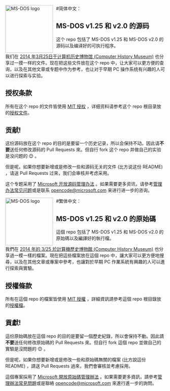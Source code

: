 #简体中文：
<img width="150" height="150" align="left" style="float: left; margin: 0 10px 0 0;" alt="MS-DOS logo" src="https://github.com/Microsoft/MS-DOS/blob/master/msdos-logo.png">

## MS-DOS v1.25 和 v2.0 的源码
这个 repo 包括了 MS-DOS v1.25 和 MS-DOS v2.0 的源码以及编译好的可执行程序。

我们在 [2014 年3月25日于计算机历史博物馆 (Computer History Museum)](http://www.computerhistory.org/atchm/microsoft-ms-dos-early-source-code/) 也分享过一摸一样的文件。现在把这些文件放在这个 repo 中，让大家可以更方便的查询，以及在其他文章或专题中作为参考，也让对于早期 PC 操作系统有兴趣的人可以进行探索与实验。

## 授权条款
所有在这个 repo 的文件皆使用 [MIT 授权](https://en.wikipedia.org/wiki/MIT_License) ，详细资料请参考这个 repo 根目录放的[授权文件](https://github.com/Microsoft/MS-DOS/blob/master/LICENSE.md)。

## 贡献!
这份源码放在这个 repo 的目的是要留一个历史记录，所以会保持不动。因此请**不要**送任何修改源码的 Pull Requests 來。但自行 fork 这个 repo 并做自己的实验是没问题的 😊 。

但是呢，如果你想要新增或是修改一些和源码无关的文件 (比方说这份 README) ，请送 Pull Requests 过來，我们会审核并考虑采用。

这个专题采用了 [Microsoft 开放源码管理办法](https://opensource.microsoft.com/codeofconduct/) 。如果需要更多资讯，请參考[管理办法常见问题](https://opensource.microsoft.com/codeofconduct/faq/)或是联系 [opencode@microsoft.com](mailto:opencode@microsoft.com) 来进行进一步的咨询。



#繁体中文：
<img width="150" height="150" align="left" style="float: left; margin: 0 10px 0 0;" alt="MS-DOS logo" src="https://github.com/Microsoft/MS-DOS/blob/master/msdos-logo.png">

## MS-DOS v1.25 和 v2.0 的原始碼
這個 repo 包括了 MS-DOS v1.25 和 MS-DOS v2.0 的原始碼以及編譯好的執行檔。

我們在 [2014 年的 3/25 於計算機歷史博物館 (Computer History Museum)](http://www.computerhistory.org/atchm/microsoft-ms-dos-early-source-code/) 也分享過一模一樣的檔案。現在把這些檔案放在這個 repo 中，讓大家可以更方便地搜尋，以及在其他文章或專案中參考，也讓對於早期 PC 作業系統有興趣的人可以進行探索與實驗。

## 授權條款
所有在這個 repo 的檔案皆使用 [MIT 授權](https://en.wikipedia.org/wiki/MIT_License) ，詳細資訊請參考這個 repo 根目錄放的[授權檔](https://github.com/Microsoft/MS-DOS/blob/master/LICENSE.md)。

## 貢獻!
這份原始碼放在這個 repo 的目的是要留一個歷史紀錄，所以會保持不動。因此請**不要**送任何修改原始碼的 Pull Requests 來。但自行 fork 這個 repo 並做自己的實驗是沒問題的 😊 。

但是呢，如果你想要新增或是修改一些和原始碼無關的檔案 (比方說這份 README) ，請送 Pull Requests 過來，我們會審核並考慮採用。

這個專案採用了 [Microsoft 開放原始碼管理辦法](https://opensource.microsoft.com/codeofconduct/) 。如果需要更多資訊，請參考[管理辦法常見問題](https://opensource.microsoft.com/codeofconduct/faq/)或是聯絡 [opencode@microsoft.com](mailto:opencode@microsoft.com) 來進行進一步的詢問。
